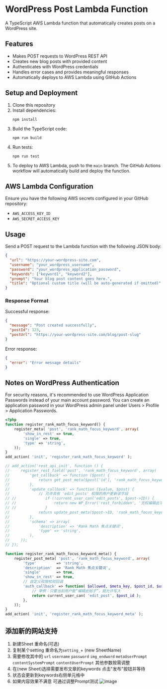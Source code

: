 # WordPress Post Lambda Function

A TypeScript AWS Lambda function that automatically creates posts on a WordPress site.

## Features

- Makes POST requests to WordPress REST API
- Creates new blog posts with provided content
- Authenticates with WordPress credentials
- Handles error cases and provides meaningful responses
- Automatically deploys to AWS Lambda using GitHub Actions

## Setup and Deployment

1. Clone this repository
2. Install dependencies:
   ```
   npm install
   ```
3. Build the TypeScript code:
   ```
   npm run build
   ```
4. Run tests:
   ```
   npm run test
   ```
5. To deploy to AWS Lambda, push to the `main` branch. The GitHub Actions workflow will automatically build and deploy the function.

## AWS Lambda Configuration

Ensure you have the following AWS secrets configured in your GitHub repository:

- `AWS_ACCESS_KEY_ID`
- `AWS_SECRET_ACCESS_KEY`

## Usage

Send a POST request to the Lambda function with the following JSON body:

```json
{
  "url": "https://your-wordpress-site.com",
  "username": "your_wordpress_username",
  "password": "your_wordpress_application_password",
  "keywords": ["keyword1", "keyword2"],
  "prompt": "Your blog post content goes here.",
  "title": "Optional custom title (will be auto-generated if omitted)"
}
```

### Response Format

Successful response:

```json
{
  "message": "Post created successfully",
  "postId": 123,
  "postUrl": "https://your-wordpress-site.com/blog/post-slug"
}
```

Error response:

```json
{
  "error": "Error message details"
}
```

## Notes on WordPress Authentication

For security reasons, it's recommended to use WordPress Application Passwords instead of your main account password. You can create an application password in your WordPress admin panel under Users > Profile > Application Passwords.

```PHP
<?php
function register_rank_math_focus_keyword() {
    register_meta( 'post', 'rank_math_focus_keyword', array(
        'show_in_rest' => true,
        'single' => true,
        'type' => 'string',
    ));
}
add_action( 'init', 'register_rank_math_focus_keyword' );

// add_action('rest_api_init', function () {
//     register_rest_field('post', 'rank_math_focus_keyword', array(
//         'get_callback' => function ($post) {
//             return get_post_meta($post['id'], 'rank_math_focus_keyword', true);
//         },
//         'update_callback' => function ($value, $post) {
//             // 允许具有 'edit_posts' 权限的用户更新该字段
// //             if (!current_user_can('edit_posts', $post->ID)) {
// //                 return new WP_Error('rest_forbidden', '无权编辑此字段', array('status' => 403));
// //             }
//             return update_post_meta($post->ID, 'rank_math_focus_keyword', $value);
//         },
//         'schema' => array(
//             'description' => 'Rank Math 焦点关键词',
//             'type' => 'string',
//         ),
//     ));
// });

function register_rank_math_focus_keyword_meta() {
    register_post_meta( 'post', 'rank_math_focus_keyword', array(
        'type'         => 'string',
        'description'  => 'Rank Math 焦点关键词',
        'single'       => true,
        'show_in_rest' => true,
        // 自定义权限校验回调
        'auth_callback' => function( $allowed, $meta_key, $post_id, $user_id, $cap, $caps ) {
            // 举例：只要当前用户能“编辑此帖子”，就允许写入
            return current_user_can( 'edit_post', $post_id );
        },
    ));
}
add_action( 'init', 'register_rank_math_focus_keyword_meta' );
```
## 添加新的网站支持
1. 新建Sheet 重命名(可选)
2. 复制某个setting 重命名为`setting_`+ (new SheetName)
3. 需要修改其中的 `url` `username` `password` `img_endword` `metaUserPrompt` `contentSystemPrompt` `contentUserPrompt` 其他参数按需调整
4. 在(new Sheet)选择需要发布文章的keywords 点击"发布"按钮并等待
5. 状态会更新到keywords右侧单元格中
6. 如果内容效果不满意 可通过调整Prompt测试
![image](https://github.com/user-attachments/assets/3784341b-d5f6-4e15-84bc-d5a120f4e63f)
